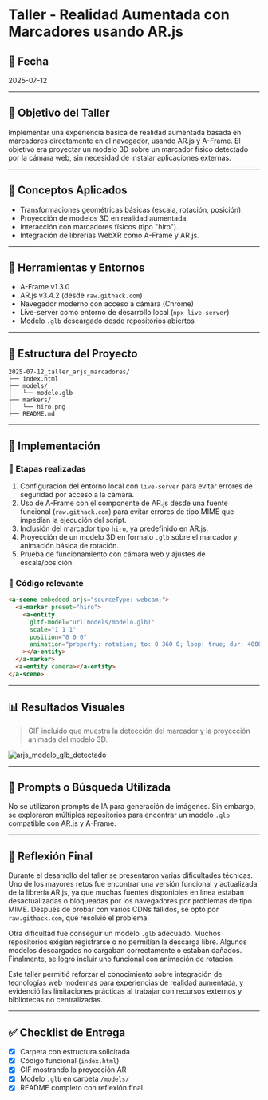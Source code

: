 # Taller - Realidad Aumentada con Marcadores usando AR.js

## 📅 Fecha
2025-07-12

---

## 🎯 Objetivo del Taller

Implementar una experiencia básica de realidad aumentada basada en marcadores directamente en el navegador, usando AR.js y A-Frame. El objetivo era proyectar un modelo 3D sobre un marcador físico detectado por la cámara web, sin necesidad de instalar aplicaciones externas.

---

## 🧠 Conceptos Aplicados

- Transformaciones geométricas básicas (escala, rotación, posición).
- Proyección de modelos 3D en realidad aumentada.
- Interacción con marcadores físicos (tipo "hiro").
- Integración de librerías WebXR como A-Frame y AR.js.

---

## 🔧 Herramientas y Entornos

- A-Frame v1.3.0
- AR.js v3.4.2 (desde `raw.githack.com`)
- Navegador moderno con acceso a cámara (Chrome)
- Live-server como entorno de desarrollo local (`npx live-server`)
- Modelo `.glb` descargado desde repositorios abiertos

---

## 📁 Estructura del Proyecto

```
2025-07-12_taller_arjs_marcadores/
├── index.html
├── models/
│   └── modelo.glb
├── markers/
│   └── hiro.png
├── README.md
```

---

## 🧪 Implementación

### 🔹 Etapas realizadas

1. Configuración del entorno local con `live-server` para evitar errores de seguridad por acceso a la cámara.
2. Uso de A-Frame con el componente de AR.js desde una fuente funcional (`raw.githack.com`) para evitar errores de tipo MIME que impedían la ejecución del script.
3. Inclusión del marcador tipo `hiro`, ya predefinido en AR.js.
4. Proyección de un modelo 3D en formato `.glb` sobre el marcador y animación básica de rotación.
5. Prueba de funcionamiento con cámara web y ajustes de escala/posición.

### 🔹 Código relevante

```html
<a-scene embedded arjs="sourceType: webcam;">
  <a-marker preset="hiro">
    <a-entity
      gltf-model="url(models/modelo.glb)"
      scale="1 1 1"
      position="0 0 0"
      animation="property: rotation; to: 0 360 0; loop: true; dur: 4000"
    ></a-entity>
  </a-marker>
  <a-entity camera></a-entity>
</a-scene>
```

---

## 📊 Resultados Visuales

> GIF incluido que muestra la detección del marcador y la proyección animada del modelo 3D.

![arjs_modelo_glb_detectado](./resultados/arjs_modelo_glb_detectado.gif)

---

## 🧩 Prompts o Búsqueda Utilizada

No se utilizaron prompts de IA para generación de imágenes. Sin embargo, se exploraron múltiples repositorios para encontrar un modelo `.glb` compatible con AR.js y A-Frame.

---

## 💬 Reflexión Final

Durante el desarrollo del taller se presentaron varias dificultades técnicas. Uno de los mayores retos fue encontrar una versión funcional y actualizada de la librería AR.js, ya que muchas fuentes disponibles en línea estaban desactualizadas o bloqueadas por los navegadores por problemas de tipo MIME. Después de probar con varios CDNs fallidos, se optó por `raw.githack.com`, que resolvió el problema.

Otra dificultad fue conseguir un modelo `.glb` adecuado. Muchos repositorios exigían registrarse o no permitían la descarga libre. Algunos modelos descargados no cargaban correctamente o estaban dañados. Finalmente, se logró incluir uno funcional con animación de rotación.

Este taller permitió reforzar el conocimiento sobre integración de tecnologías web modernas para experiencias de realidad aumentada, y evidenció las limitaciones prácticas al trabajar con recursos externos y bibliotecas no centralizadas.

---

## ✅ Checklist de Entrega

- [x] Carpeta con estructura solicitada
- [x] Código funcional (`index.html`)
- [x] GIF mostrando la proyección AR
- [x] Modelo `.glb` en carpeta `/models/`
- [x] README completo con reflexión final

